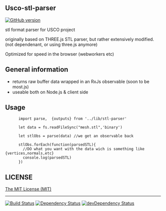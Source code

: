 ## Usco-stl-parser

[![GitHub version](https://badge.fury.io/gh/usco%2Fusco-stl-parser.svg)](https://badge.fury.io/gh/usco%2Fusco-stl-parser)

stl format parser for USCO project

originally based on THREE.js STL parser, but rather extensively modified.
(not dependenant, or using three.js anymore)

Optimized for speed in the browser (webworkers etc)



## General information

  - returns raw buffer data wrapped in an RxJs observable (soon to be most.js)
  - useable both on Node.js & client side 


## Usage 

  
          import parse,  {outputs} from '../lib/stl-parser'

          let data = fs.readFileSync("mesh.stl",'binary')

          let stlObs = parse(data) //we get an observable back

          stlObs.forEach(function(parsedSTL){
            //DO what you want with the data wich is something like {vertices,normals,etc}
            console.log(parsedSTL) 
          })



## LICENSE

[The MIT License (MIT)](https://github.com/usco/usco-stl-parser/blob/master/LICENSE)

- - -

[![Build Status](https://travis-ci.org/usco/usco-stl-parser.svg?branch=master)](https://travis-ci.org/usco/usco-stl-parser)
[![Dependency Status](https://david-dm.org/usco/usco-stl-parser.svg)](https://david-dm.org/usco/usco-stl-parser)
[![devDependency Status](https://david-dm.org/usco/usco-stl-parser/dev-status.svg)](https://david-dm.org/usco/usco-stl-parser#info=devDependencies)